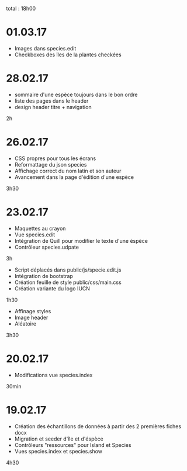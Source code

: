 total : 18h00

# 01.03.17

* Images dans species.edit
* Checkboxes des îles de la plantes checkées

# 28.02.17

* sommaire d'une espèce toujours dans le bon ordre
* liste des pages dans le header
* design header titre + navigation

2h

# 26.02.17

* CSS propres pour tous les écrans
* Reformattage du json species
* Affichage correct du nom latin et son auteur
* Avancement dans la page d'édition d'une espèce

3h30


# 23.02.17

* Maquettes au crayon
* Vue species.edit
* Intégration de Quill pour modifier le texte d'une éspèce
* Contrôleur species.udpate

3h

* Script déplacés dans public/js/specie.edit.js
* Intégration de bootstrap
* Création feuille de style public/css/main.css
* Création variante du logo IUCN

1h30

* Affinage styles
* Image header
* Aléatoire

3h30

# 20.02.17

* Modifications vue species.index

30min

# 19.02.17

* Création des échantillons de données à partir des 2 premières fiches docx
* Migration et seeder d'île et d'éspèce
* Contrôleurs "ressources" pour Island et Species
* Vues species.index et species.show

4h30